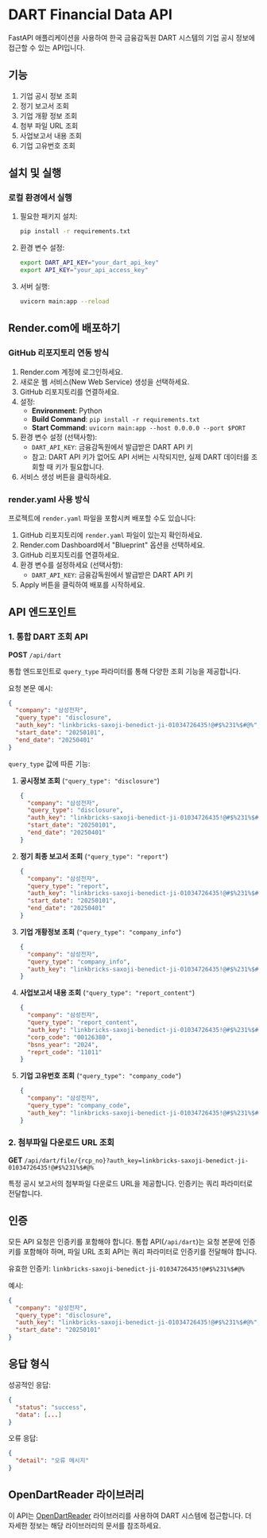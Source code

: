 # DART Financial Data API

FastAPI 애플리케이션을 사용하여 한국 금융감독원 DART 시스템의 기업 공시 정보에 접근할 수 있는 API입니다.

## 기능

1. 기업 공시 정보 조회
2. 정기 보고서 조회
3. 기업 개황 정보 조회
4. 첨부 파일 URL 조회
5. 사업보고서 내용 조회
6. 기업 고유번호 조회

## 설치 및 실행

### 로컬 환경에서 실행

1. 필요한 패키지 설치:
   ```bash
   pip install -r requirements.txt
   ```

2. 환경 변수 설정:
   ```bash
   export DART_API_KEY="your_dart_api_key"
   export API_KEY="your_api_access_key"
   ```

3. 서버 실행:
   ```bash
   uvicorn main:app --reload
   ```

## Render.com에 배포하기

### GitHub 리포지토리 연동 방식

1. Render.com 계정에 로그인하세요.
2. 새로운 웹 서비스(New Web Service) 생성을 선택하세요.
3. GitHub 리포지토리를 연결하세요.
4. 설정:
   - **Environment**: Python
   - **Build Command**: `pip install -r requirements.txt`
   - **Start Command**: `uvicorn main:app --host 0.0.0.0 --port $PORT`
5. 환경 변수 설정 (선택사항):
   - `DART_API_KEY`: 금융감독원에서 발급받은 DART API 키
   - 참고: DART API 키가 없어도 API 서버는 시작되지만, 실제 DART 데이터를 조회할 때 키가 필요합니다.
6. 서비스 생성 버튼을 클릭하세요.

### render.yaml 사용 방식

프로젝트에 `render.yaml` 파일을 포함시켜 배포할 수도 있습니다:

1. GitHub 리포지토리에 `render.yaml` 파일이 있는지 확인하세요.
2. Render.com Dashboard에서 "Blueprint" 옵션을 선택하세요.
3. GitHub 리포지토리를 연결하세요.
4. 환경 변수를 설정하세요 (선택사항):
   - `DART_API_KEY`: 금융감독원에서 발급받은 DART API 키
5. Apply 버튼을 클릭하여 배포를 시작하세요.

## API 엔드포인트

### 1. 통합 DART 조회 API

**POST** `/api/dart`

통합 엔드포인트로 `query_type` 파라미터를 통해 다양한 조회 기능을 제공합니다.

요청 본문 예시:
```json
{
  "company": "삼성전자",
  "query_type": "disclosure",
  "auth_key": "linkbricks-saxoji-benedict-ji-01034726435!@#$%231%$#@%",
  "start_date": "20250101",
  "end_date": "20250401"
}
```

`query_type` 값에 따른 기능:

1. **공시정보 조회** (`"query_type": "disclosure"`)
   ```json
   {
     "company": "삼성전자",
     "query_type": "disclosure",
     "auth_key": "linkbricks-saxoji-benedict-ji-01034726435!@#$%231%$#@%",
     "start_date": "20250101",
     "end_date": "20250401"
   }
   ```

2. **정기 최종 보고서 조회** (`"query_type": "report"`)
   ```json
   {
     "company": "삼성전자",
     "query_type": "report",
     "auth_key": "linkbricks-saxoji-benedict-ji-01034726435!@#$%231%$#@%",
     "start_date": "20250101",
     "end_date": "20250401"
   }
   ```

3. **기업 개황정보 조회** (`"query_type": "company_info"`)
   ```json
   {
     "company": "삼성전자",
     "query_type": "company_info",
     "auth_key": "linkbricks-saxoji-benedict-ji-01034726435!@#$%231%$#@%"
   }
   ```

4. **사업보고서 내용 조회** (`"query_type": "report_content"`)
   ```json
   {
     "company": "삼성전자",
     "query_type": "report_content",
     "auth_key": "linkbricks-saxoji-benedict-ji-01034726435!@#$%231%$#@%",
     "corp_code": "00126380",
     "bsns_year": "2024",
     "reprt_code": "11011"
   }
   ```

5. **기업 고유번호 조회** (`"query_type": "company_code"`)
   ```json
   {
     "company": "삼성전자",
     "query_type": "company_code",
     "auth_key": "linkbricks-saxoji-benedict-ji-01034726435!@#$%231%$#@%"
   }
   ```

### 2. 첨부파일 다운로드 URL 조회

**GET** `/api/dart/file/{rcp_no}?auth_key=linkbricks-saxoji-benedict-ji-01034726435!@#$%231%$#@%`

특정 공시 보고서의 첨부파일 다운로드 URL을 제공합니다. 인증키는 쿼리 파라미터로 전달합니다.

## 인증

모든 API 요청은 인증키를 포함해야 합니다. 통합 API(`/api/dart`)는 요청 본문에 인증키를 포함해야 하며, 파일 URL 조회 API는 쿼리 파라미터로 인증키를 전달해야 합니다.

유효한 인증키: `linkbricks-saxoji-benedict-ji-01034726435!@#$%231%$#@%`

예시:
```json
{
  "company": "삼성전자",
  "query_type": "disclosure",
  "auth_key": "linkbricks-saxoji-benedict-ji-01034726435!@#$%231%$#@%",
  "start_date": "20250101"
}
```

## 응답 형식

성공적인 응답:
```json
{
  "status": "success",
  "data": [...]
}
```

오류 응답:
```json
{
  "detail": "오류 메시지"
}
```

## OpenDartReader 라이브러리

이 API는 [OpenDartReader](https://github.com/FinanceData/OpenDartReader) 라이브러리를 사용하여 DART 시스템에 접근합니다. 더 자세한 정보는 해당 라이브러리의 문서를 참조하세요.
